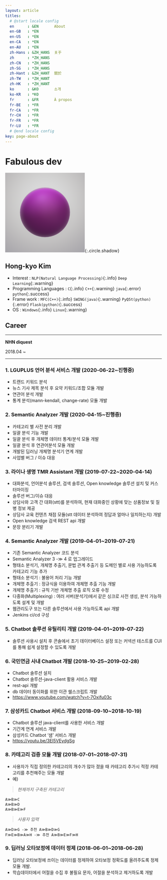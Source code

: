 ```yaml
---
layout: article
titles:
  # @start locale config
  en      : &EN       About
  en-GB   : *EN
  en-US   : *EN
  en-CA   : *EN
  en-AU   : *EN
  zh-Hans : &ZH_HANS  关于
  zh      : *ZH_HANS
  zh-CN   : *ZH_HANS
  zh-SG   : *ZH_HANS
  zh-Hant : &ZH_HANT  關於
  zh-TW   : *ZH_HANT
  zh-HK   : *ZH_HANT
  ko      : &KO       소개
  ko-KR   : *KO
  fr      : &FR       À propos  
  fr-BE   : *FR
  fr-CA   : *FR
  fr-CH   : *FR
  fr-FR   : *FR
  fr-LU   : *FR
  # @end locale config
key: page-about
---
```


# Fabulous dev

![icon](/assets/grape.png){:.circle.shadow}

## Hong-kyo Kim
 
 - Interest : `NLP(Natural Language Processing)`{:.info} `Deep Learning`{:.warning}
 - Programming Languages : `C`{:.info} `C++`{:.warning} `java`{:.error} `python`{:.success}
 - Frame work : `MFC(C++)`{:.info} `SWING(java)`{:.warning} `PyQ5t(python)`{:.error} `Flask(python)`{:.success}
 - OS : `Windows`{:.info} `Linux`{:.warning}

## Career
---
__NHN diquest__

2018.04 ~

---

### 1. LGUPLUS 언어 분석 서비스 개발 (2020-06-22~진행중)
 - 트랜드 키워드 분석
 - 뉴스 기사 제목 분석 후 요약 키워드/조합 모듈 개발
 - 연관어 분석 개발
 - 통계 분석(mann-kendall, change-rate) 모듈 개발

### 2.  Semantic Analyzer 개발 (2020-04-15~진행중)
 - 카테고리 별 사전 분리 개발
 - 일괄 분석 기능 개발
 - 일괄 분석 후 개체명 데이터 통계/분석 모듈 개발
 - 일괄 분석 후 연관어분석 모듈 개발
 - 개발된 딥러닝 개체명 분석기 연계 개발
 - 사업별 버그 / 이슈 대응

### 3. 라이나 생명 TMR Assistant 개발 (2019-07-22~2020-04-14)
 - 대화분석, 언어분석 솔루션, 검색 솔루션, Open knowledge 솔루션 설치 및  커스터마이징
 - 솔루션 버그/이슈 대응
 - 상담사와 고객 간 대화(stt)를 분석하여, 현재 대화중인 상황에 맞는 상품정보 및  질병 정보 제공
 - 상담사 교육 컨텐츠 채점 모듈(stt 데이터 분석하여 정답과 얼마나 일치하는지)  개발
 - Open knowledge 검색 REST api 개발
 - 문장 분리기 개발

### 4. Semantic Analyzer 개발 (2019-04-01~2019-07-21)
 - 기존 Semantic Analyzer 코드 분석
 - Semantic Analyzer 3 -≫ 4 로 업그레이드
 - 형태소 분석기, 개체명 추출기, 문법 관계 추출기 등 도메인 별로 사용 가능하도록  카테고리 기능 추가
 - 형태소 분석기 : 불용어 처리 기능 개발
 - 개체명 추출기 : 정규식을 이용하여 개체명 추출 기능 개발
 - 개체명 추출기 : 규칙 기반 개체명 추출 로직 오류 수정
 - 다중화(Multiplexing) : 여러 서버(분석기)에서 같은 싱크로 사전 생성, 분석  가능하도록 설계 및 개발
 - 웹관리도구 또는 다른 솔루션에서 사용 가능하도록 api 개발
 - Jenkins ci/cd 구성

### 5. Chatbot 솔루션 유틸리티 개발 (2019-04-01~2019-07-22)
 - 솔루션 사용시 설치 후 콘솔에서 초기 데이터베이스 설정 또는 커넥션 테스트를 CUI를 통해 쉽게 설정할 수 있도록 개발

### 6. 국민연금 사내 Chatbot 개발 (2018-10-25~2019-02-28)
 - Chatbot 솔루션 설치
 - Chatbot 솔루션-java-client 활용 서비스 개발
 - rest-api 개발
 - db 데이터 동이화를 위한 이관 쉘스크립트 개발
 - https://www.youtube.com/watch?v=t-7Oxifu03c

### 7. 삼성카드 Chatbot 서비스 개발 (2018-09-10~2018-10-19)
 - Chatbot 솔루션 java-client를 사용한 서비스 개발
 - 기간계 연계 서비스 개발
 - 삼성카드 Chatbot ‘샘’ 서비스 개발
 - https://youtu.be/3El5VEydgSg

### 8. 카테고리 검증 모듈 개발 (2018-07-01~2018-07-31)
 - 사용자가 직접 정의한 카테고리의 개수가 많아 졌을 때 카테고리 추가시 적정  카테고리를 추천해주는 모듈 개발
 - 예)
>_현재까지 구축된 카테고리_
```
A≫B≫C
A≫B≫D
A≫B≫E≫F
```
>_사용자 입력_
```
A≫D≫G -≫ 추천 A≫B≫D≫G
F≫E≫B≫A≫H -≫ 추천 A≫B≫E≫F≫H
```

### 9. 딥러닝 오타보정에 데이터 정제 (2018-06-01~2018-06-28)
 - 딥러닝 오타보정에 쓰이는 데이터를 정제하여 오타보정 정확도를 올려주도록 정제  모듈 개발.
 - 학습데이터에서 어절을 수집 후 불필요 문자, 어절을 분석하고 제거하도록 개발